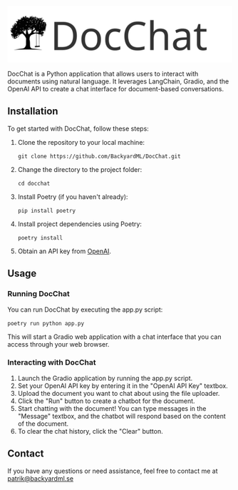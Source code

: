 <p align="center">
    <br>
    <img src="https://raw.githubusercontent.com/BackyardML/DocChat/c62436cd62f6da0568b50ca36d312c21d57e49cb/resources/bml_docchat.svg" width="600"/>
    <br>
<p>

DocChat is a Python application that allows users to interact with documents using natural language. It leverages LangChain, Gradio, and the OpenAI API to create a chat interface for document-based conversations.

## Installation

To get started with DocChat, follow these steps:

1. Clone the repository to your local machine:
   ```commandline
   git clone https://github.com/BackyardML/DocChat.git
   ```
2. Change the directory to the project folder:
   ```commandline
   cd docchat
   ```
3. Install Poetry (if you haven't already):
   ```commandline
   pip install poetry
   ```
4. Install project dependencies using Poetry:
   ```commandline
   poetry install
   ```
5. Obtain an API key from [OpenAI](https://openai.com/).

## Usage

### Running DocChat

You can run DocChat by executing the app.py script:

```commandline
poetry run python app.py
```

This will start a Gradio web application with a chat interface that you can access through your web browser.

### Interacting with DocChat

1. Launch the Gradio application by running the app.py script.
2. Set your OpenAI API key by entering it in the "OpenAI API Key" textbox.
3. Upload the document you want to chat about using the file uploader.
4. Click the "Run" button to create a chatbot for the document.
5. Start chatting with the document! You can type messages in the "Message" textbox, and the chatbot will respond based on the content of the document.
6. To clear the chat history, click the "Clear" button.

## Contact

If you have any questions or need assistance, feel free to contact me at patrik@backyardml.se
